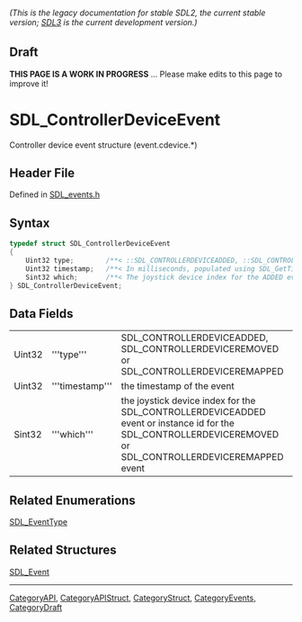 ###### (This is the legacy documentation for stable SDL2, the current stable version; [SDL3](https://wiki.libsdl.org/SDL3/) is the current development version.)

## Draft

**THIS PAGE IS A WORK IN PROGRESS** ... Please make edits to this page to improve it!


<!-- #*^*^*^*^*See https://wiki.libsdl.org/SGStructures for details on editing this page*^*^*^*^* -->
# SDL_ControllerDeviceEvent

Controller device event structure (event.cdevice.*)

## Header File

Defined in [SDL_events.h](https://github.com/libsdl-org/SDL/blob/SDL2/include/SDL_events.h)

## Syntax

```c
typedef struct SDL_ControllerDeviceEvent
{
    Uint32 type;        /**< ::SDL_CONTROLLERDEVICEADDED, ::SDL_CONTROLLERDEVICEREMOVED, ::SDL_CONTROLLERDEVICEREMAPPED, or ::SDL_CONTROLLERSTEAMHANDLEUPDATED */
    Uint32 timestamp;   /**< In milliseconds, populated using SDL_GetTicks() */
    Sint32 which;       /**< The joystick device index for the ADDED event, instance id for the REMOVED or REMAPPED event */
} SDL_ControllerDeviceEvent;
```

## Data Fields

|        |                 |                                                                                                                                                            |
| ------ | --------------- | ---------------------------------------------------------------------------------------------------------------------------------------------------------- |
| Uint32 | '''type'''      | SDL_CONTROLLERDEVICEADDED, SDL_CONTROLLERDEVICEREMOVED or SDL_CONTROLLERDEVICEREMAPPED                                                                     |
| Uint32 | '''timestamp''' | the timestamp of the event                                                                                                                                 |
| Sint32 | '''which'''     | the joystick device index for the SDL_CONTROLLERDEVICEADDED event or instance id for the SDL_CONTROLLERDEVICEREMOVED or SDL_CONTROLLERDEVICEREMAPPED event |

## Related Enumerations

[SDL_EventType](SDL_EventType)

## Related Structures

[SDL_Event](SDL_Event)

----
[CategoryAPI](CategoryAPI), [CategoryAPIStruct](CategoryAPIStruct), [CategoryStruct](CategoryStruct), [CategoryEvents](CategoryEvents), [CategoryDraft](CategoryDraft)
<!-- #See the Style Guide for instructions on editing the footer. -->


